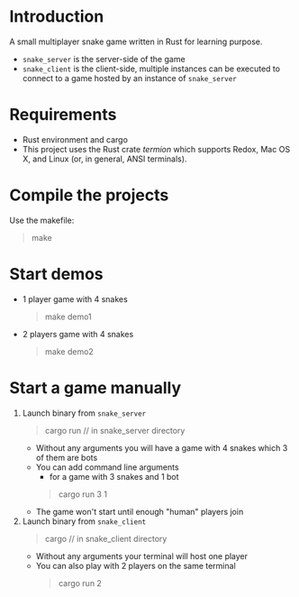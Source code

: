 # Introduction
A small multiplayer snake game written in Rust for learning purpose.
- `snake_server` is the server-side of the game
- `snake_client` is the client-side, multiple instances can be executed
	to connect to a game hosted by an instance of `snake_server`

# Requirements
- Rust environment and cargo
- This project uses the Rust crate _termion_ which supports
 Redox, Mac OS X, and Linux (or, in general, ANSI terminals).
	
# Compile the projects
Use the makefile:
> make

# Start demos
- 1 player game with 4 snakes
	> make demo1
- 2 players game with 4 snakes
	> make demo2

# Start a game manually
1. Launch binary from `snake_server`
	> cargo run			// in snake_server directory 
	- Without any arguments you will have a game with 4 snakes
		which 3 of them are bots
	- You can add command line arguments
		* for a game with 3 snakes and 1 bot
		> cargo run 3 1
	- The game won't start until enough "human" players join
2. Launch binary from `snake_client`
	> cargo				// in snake_client directory
	- Without any arguments your terminal will host one player
	- You can also play with 2 players on the same terminal
		> cargo run 2

